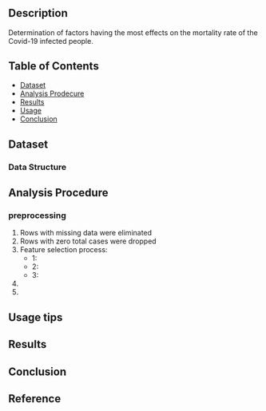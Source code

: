

# 

## Description
Determination of factors having the most effects on the mortality rate of the Covid-19 infected people.

## Table of Contents
* [Dataset](#Dataset)
* [Analysis Prodecure](#Analysis-Procedure)  
* [Results](#Results)  
* [Usage](#Usage)  
* [Conclusion](#Conclusion)  


## Dataset

### Data Structure


## Analysis Procedure

### preprocessing
1. Rows with missing data were eliminated
2. Rows with zero total cases were dropped
3. Feature selection process:  
    * 1:
    * 2:
    * 3:
4.
5.


## Usage tips


## Results

## Conclusion






Reference
-------

